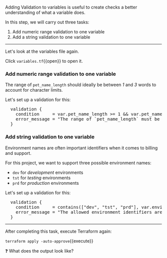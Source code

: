 Adding Validation to variables is useful to create checks  a better understanding of what a variable does.

In this step, we will carry out three tasks:

1. Add numeric range validation to one variable
2. Add a string validation to one variable

---

Let's look at the variables file again.

Click `variables.tf`{{open}} to open it.

### Add numeric range validation to one variable

The range of `pet_name_length` should ideally be between _1_ and _3_ words to account for character limits.

Let's set up a validation for this:

<pre class="file" data-target="clipboard">
  validation {
    condition     = var.pet_name_length >= 1 && var.pet_name_length <= 3
    error_message = "The range of `pet_name_length` must be between 1 and 3."
  }
</pre>

### Add string validation to one variable

Environment names are often important identifiers when it comes to billing and support.

For this project, we want to support three possible environment names:

* `dev` for _development_ environments
* `tst` for _testing_ environments
* `prd` for _production_ environments

Let's set up a validation for this:

<pre class="file" data-target="clipboard">
  validation {
    condition     = contains(["dev", "tst", "prd"], var.environment)
    error_message = "The allowed environment identifiers are: `dev`, `tst`, and `prd`."
  }
</pre>

---

After completing this task, execute Terraform again:

`terraform apply -auto-approve`{{execute}}

❓ What does the output look like?
